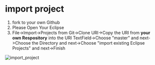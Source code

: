 # import project
1. fork to your own Github
2. Please Open Your Eclipse
3. File->Import->Projects from Git->Clone URI->Copy the URI from **your own Respository** into the URI TextField->Choose "master" and next->Choose the Directory and next->Choose "import existing Eclipse Projects" and next->Finish

![import_project](http://images2015.cnblogs.com/blog/683206/201603/683206-20160324093308136-307634036.gif)
